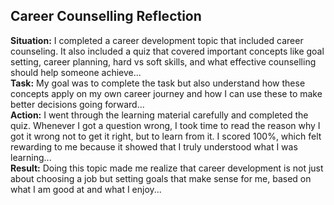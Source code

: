 ## Career Counselling Reflection

**Situation:** I completed a career development topic that included career counseling. It also included a quiz that covered important concepts like goal setting, career planning, hard vs soft skills, and what effective counselling should help someone achieve...  
**Task:** My goal was to complete the task but also understand how these concepts apply on my own career journey and how I can use these to make better decisions going forward...  
**Action:** I went through the learning material carefully and completed the quiz. Whenever I got a question wrong, I took time to read the reason why I got it wrong not to get it right, but to learn from it. I scored 100%, which felt rewarding to me because it showed that I truly understood what I was learning...  
**Result:** Doing this topic made me realize that career development is not just about choosing a job but setting goals that make sense for me, based on what I am good at and what I enjoy...

